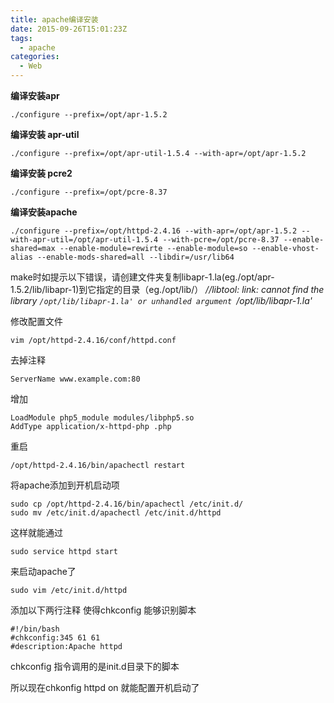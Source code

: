 ```yaml
---
title: apache编译安装
date: 2015-09-26T15:01:23Z
tags:
  - apache
categories:
  - Web
---
```

**编译安装apr**

    ./configure --prefix=/opt/apr-1.5.2

**编译安装 apr-util**

    ./configure --prefix=/opt/apr-util-1.5.4 --with-apr=/opt/apr-1.5.2

**编译安装 pcre2**

    ./configure --prefix=/opt/pcre-8.37

**编译安装apache**

    ./configure --prefix=/opt/httpd-2.4.16 --with-apr=/opt/apr-1.5.2 --with-apr-util=/opt/apr-util-1.5.4 --with-pcre=/opt/pcre-8.37 --enable-shared=max --enable-module=rewirte --enable-module=so --enable-vhost-alias --enable-mods-shared=all --libdir=/usr/lib64

make时如提示以下错误，请创建文件夹复制libapr-1.la(eg./opt/apr-1.5.2/lib/libapr-1)到它指定的目录（eg./opt/lib/）
*//libtool: link: cannot find the library `/opt/lib/libapr-1.la' or unhandled argument `/opt/lib/libapr-1.la'*

修改配置文件

    vim /opt/httpd-2.4.16/conf/httpd.conf

去掉注释

    ServerName www.example.com:80

增加

    LoadModule php5_module modules/libphp5.so
    AddType application/x-httpd-php .php

重启

    /opt/httpd-2.4.16/bin/apachectl restart


将apache添加到开机启动项

    sudo cp /opt/httpd-2.4.16/bin/apachectl /etc/init.d/
    sudo mv /etc/init.d/apachectl /etc/init.d/httpd

这样就能通过

    sudo service httpd start

来启动apache了

	sudo vim /etc/init.d/httpd
添加以下两行注释 使得chkconfig 能够识别脚本

    #!/bin/bash
    #chkconfig:345 61 61
    #description:Apache httpd

chkconfig 指令调用的是init.d目录下的脚本

所以现在chkonfig httpd on 就能配置开机启动了
